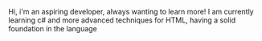 Hi, i'm an aspiring developer, always wanting to learn more! I am currently learning c#
and more advanced techniques for HTML, having a solid foundation in the language
